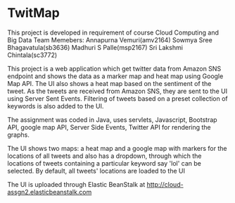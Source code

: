 TwitMap
=======

This project is developed in requirement of course Cloud Computing and Big Data
Team Memebers:
Annapurna Vemuri(amv2164)
Sowmya Sree Bhagavatula(sb3636)
Madhuri S Palle(msp2167)
Sri Lakshmi Chintala(sc3772)

This project is a web application which get twitter data from Amazon SNS endpoint and shows the data as a marker map and heat map using Google Map API. The UI also shows a heat map based on the sentiment of the tweet. As the tweets are received from Amazon SNS, they are sent to the UI using Server Sent Events. Filtering of tweets based on a preset collection of keywords is also added to the UI.

The assignment was coded in Java, uses servlets, Javascript, Bootstrap API, google map API, Server Side Events, Twitter API for rendering the graphs.

The UI shows two maps: a heat map and a google map with markers for the locations of all tweets and also has a dropdown, through which the locations of tweets containing a particular keyword say 'lol' can be selected. By default, all tweets' locations are loaded to the UI

The UI is uploaded through Elastic BeanStalk at http://cloud-assgn2.elasticbeanstalk.com
